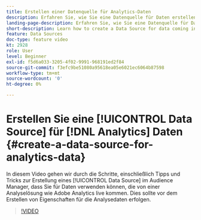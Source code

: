 ```yaml
---
title: Erstellen einer Datenquelle für Analytics-Daten
description: Erfahren Sie, wie Sie eine Datenquelle für Daten erstellen, die direkt aus einer Analyselösung wie Adobe Analytics importiert werden. Führen Sie diese Schritte aus, bevor Sie Eigenschaften für die Analysedaten erstellen.
landing-page-description: Erfahren Sie, wie Sie eine Datenquelle für Daten erstellen, die direkt aus einer Analyselösung wie Adobe Analytics importiert werden. Führen Sie diese Schritte aus, bevor Sie Eigenschaften für die Analysedaten erstellen.
short-description: Learn how to create a Data Source for data coming in live from an analytics solution like Adobe Analytics. Do this prior to creating traits for the analytics data.
feature: Data Sources
doc-type: feature video
kt: 2928
role: User
level: Beginner
exl-id: f5d6a033-3205-4f02-9991-968191ed2f84
source-git-commit: f3efc9be51080a95618ea05e6021ec6064b87598
workflow-type: tm+mt
source-wordcount: '0'
ht-degree: 0%

---
```


# Erstellen Sie eine [!UICONTROL Data Source] für [!DNL Analytics] Daten {#create-a-data-source-for-analytics-data}

In diesem Video gehen wir durch die Schritte, einschließlich Tipps und Tricks zur Erstellung eines [!UICONTROL Data Source] im Audience Manager, dass Sie für Daten verwenden können, die von einer Analyselösung wie Adobe Analytics live kommen. Dies sollte vor dem Erstellen von Eigenschaften für die Analysedaten erfolgen.

>[!VIDEO](https://video.tv.adobe.com/v/27329/?quality=12)
